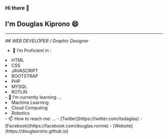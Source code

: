 ### Hi there 👋
## I'm Douglas Kiprono 😄
<hr/>
## <i> WEB DEVELOPER / Graphic Designer </i>

- 🔭 I’m Proficient in :
<li> HTML </li>
<li> CSS </li>
<li> JAVASCRIPT </li>
<li> BOOTSTRAP</li>
<li> PHP</li>
<li> MYSQL </li>
<li> KOTLIN </li>
- 🌱 I’m currently learning ...
<li> Machine Learning </li>
<li> Cloud Computing </li>
<li> Robotics </li>
- 📫 How to reach me: ...
-  [Twitter](https://twitter.com/itsdaglas)
-  [Facebook](https://facebook.com/douglas.ronnie)
-  [Website](https://douglasrono.github.io)

